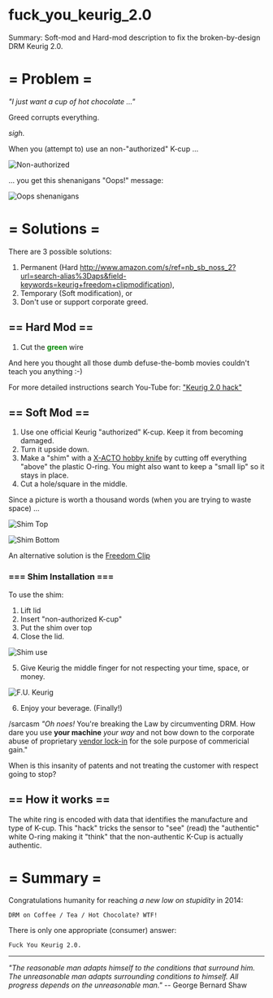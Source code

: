 # fuck_you_keurig_2.0
Summary: Soft-mod and Hard-mod description to fix the broken-by-design DRM Keurig 2.0.


# = Problem =

_"I just want a cup of hot chocolate ..."_

Greed corrupts everything.

*sigh.*

When you (attempt to) use an non-"authorized" K-cup ...

 ![Non-authorized](0_choc_cup.jpg?raw=true)

... you get this shenanigans "Oops!" message:

 ![Oops shenanigans](1_problem_oops.jpg?raw=true)


# = Solutions =

There are 3 possible solutions:

1. Permanent (Hard http://www.amazon.com/s/ref=nb_sb_noss_2?url=search-alias%3Daps&field-keywords=keurig+freedom+clipmodification),
2. Temporary (Soft modification), or
3. Don't use or support corporate greed.


## == Hard Mod ==

1. Cut the <font color="#080">**green**</font> wire 

 And here you thought all those dumb defuse-the-bomb movies couldn't teach you anything :-)

For more detailed instructions search You-Tube for: ["Keurig 2.0 hack"](https://www.youtube.com/results?search_query=keuring+2.0+hack)


## == Soft Mod ==

1. Use one official Keurig "authorized" K-cup.  Keep it from becoming damaged.
2. Turn it upside down.
3. Make a "shim" with a [X-ACTO hobby knife](https://www.google.com/search?q=X-Acto+hobby+knife&tbm=isch) by cutting off everything "above" the plastic O-ring. You might also want to keep a "small lip" so it stays in place.
4. Cut a hole/square in the middle.

Since a picture is worth a thousand words (when you are trying to waste space) ...

![Shim Top](2_solution_shim_top.jpg?raw=true)

![Shim Bottom](3_solution_shim_bot.jpg?raw=true)

An alternative solution is the [Freedom Clip](http://www.amazon.com/s/?field-keywords=keurig+freedom+clip)


### === Shim Installation ===

To use the shim:

1. Lift lid
2. Insert "non-authorized K-cup"
3. Put the shim over top
4. Close the lid.

 ![Shim use](4_use_shim.jpg?raw=true)

5. Give Keurig the middle finger for not respecting your time, space, or money.

 ![F.U. Keurig](5_success_menu.jpg?raw=true)

6. Enjoy your beverage. (Finally!) 

 /sarcasm _"Oh noes!_ You're breaking the Law by circumventing DRM. How dare you use **your machine** _your way_ and not bow down to the corporate abuse of proprietary [vendor lock-in](https://en.wikipedia.org/wiki/Vendor_lock-in) for the sole purpose of commericial gain."

 When is this insanity of patents and not treating the customer with respect going to stop?

## == How it works ==

The white ring is encoded with data that identifies the manufacture and type of K-cup.
This "hack" tricks the sensor to "see" (read) the "authentic" white O-ring
making it "think" that the non-authentic K-Cup is actually authentic.


# = Summary =

Congratulations humanity for reaching _a new low on stupidity_ in 2014:

    DRM on Coffee / Tea / Hot Chocolate? WTF!

There is only one appropriate (consumer) answer:

    Fuck You Keurig 2.0.

---

_"The reasonable man adapts himself to the conditions that surround him._
_The unreasonable man adapts surrounding conditions to himself._
_All progress depends on the unreasonable man."_
  -- George Bernard Shaw

